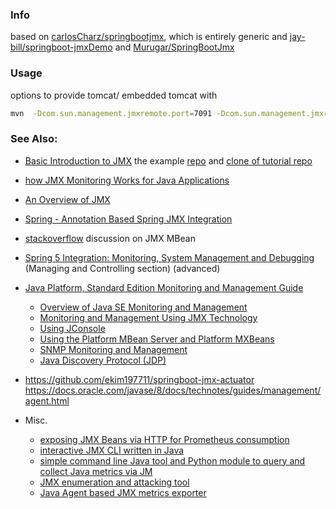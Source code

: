 ### Info

based on [carlosCharz/springbootjmx](https://github.com/carlosCharz/springbootjmx), which is entirely generic and [jay-bill/springboot-jmxDemo](https://github.com/jay-bill/springboot-jmxDemo) and [Murugar/SpringBootJmx](https://github.com/Murugar/SpringBootJmx)   

### Usage
options to provide tomcat/ embedded tomcat with

```sh
mvn  -Dcom.sun.management.jmxremote.port=7091 -Dcom.sun.management.jmxremote.rmi.port=7091 -Dcom.sun.management.jmxremote.authenticate=false -Dcom.sun.management.jmxremote.ssl=false spring-boot:run
```
### See Also:

  * [Basic Introduction to JMX](https://www.baeldung.com/java-management-extensions) the example [repo](https://github.com/eugenp/tutorials/tree/master/core-java-modules/core-java-perf/src/main/java/com/baeldung/jmx) and [clone of tutorial repo](https://github.com/yiminyangguang520/spring-boot-tutorials/blob/master/core-java-perf/src/main/java/com/baeldung/jmx/Game.java)
  * [how JMX Monitoring Works for Java Applications](https://www.eginnovations.com/blog/how-does-jmx-monitoring-work/)
  * [An Overview of JMX](https://dzone.com/articles/an-overview-of-jmx)
  * [Spring - Annotation Based Spring JMX Integration](https://www.logicbig.com/tutorials/spring-framework/spring-integration/annotation-based-spring-jmx-integration.html)

  * [stackoverflow](https://stackoverflow.com/questions/25308744/creating-mbean-in-java) discussion on JMX MBean 
  * [Spring 5 Integration: Monitoring, System Management and Debugging](https://app.pluralsight.com/library/courses/spring-integration-monitoring-system-management-debugging) (Managing and Controlling section) (advanced)
 

  * [Java Platform, Standard Edition Monitoring and Management Guide](https://docs.oracle.com/javase/9/management/toc.htm)
     + [Overview of Java SE Monitoring and Management](https://docs.oracle.com/javase/9/management/overview-java-se-monitoring-and-management.htm#JSMGM-GUID-EA3CFF69-F0D3-47AB-9AED-EF1CBF7F2B24)
     + [Monitoring and Management Using JMX Technology](https://docs.oracle.com/javase/9/management/monitoring-and-management-using-jmx-technology.htm#JSMGM-GUID-805517EC-2D33-4D61-81D8-4D0FA770D1B8)
     + [Using JConsole](https://docs.oracle.com/javase/9/management/using-jconsole.htm#JSMGM-GUID-77416B38-7F15-4E35-B3D1-34BFD88350B5)
     + [Using the Platform MBean Server and Platform MXBeans](https://docs.oracle.com/javase/9/management/using-platform-mbean-server-and-platform-mxbeans.htm#JSMGM-GUID-6239456C-FD46-46EA-96EF-DC02800D58EC)
     + [SNMP Monitoring and Management](https://docs.oracle.com/javase/9/management/snmp-monitoring-and-management.htm#JSMGM-GUID-D6FA8012-625C-4412-986F-867896F89696)
     + [Java Discovery Protocol (JDP)](https://docs.oracle.com/javase/9/management/java-discovery-protocol.htm#JSMGM-GUID-4FE44ECD-E1A7-42CE-9AD8-A2E582C55C43)

  * https://github.com/ekim197711/springboot-jmx-actuator
https://docs.oracle.com/javase/8/docs/technotes/guides/management/agent.html

  * Misc.
     + [exposing JMX Beans via HTTP for Prometheus consumption](https://github.com/prometheus/jmx_exporter)
     + [interactive JMX CLI written in Java](https://docs.cyclopsgroup.org/jmxterm)
     + [simple command line Java tool and Python module to query and collect Java metrics via JM](https://github.com/dgildeh/JMXQuery)
     + [JMX enumeration and attacking tool](https://github.com/qtc-de/beanshooter#generic-info)
     + [Java Agent based JMX metrics exporter](https://github.com/jmxtrans/jmxtrans-agent)

